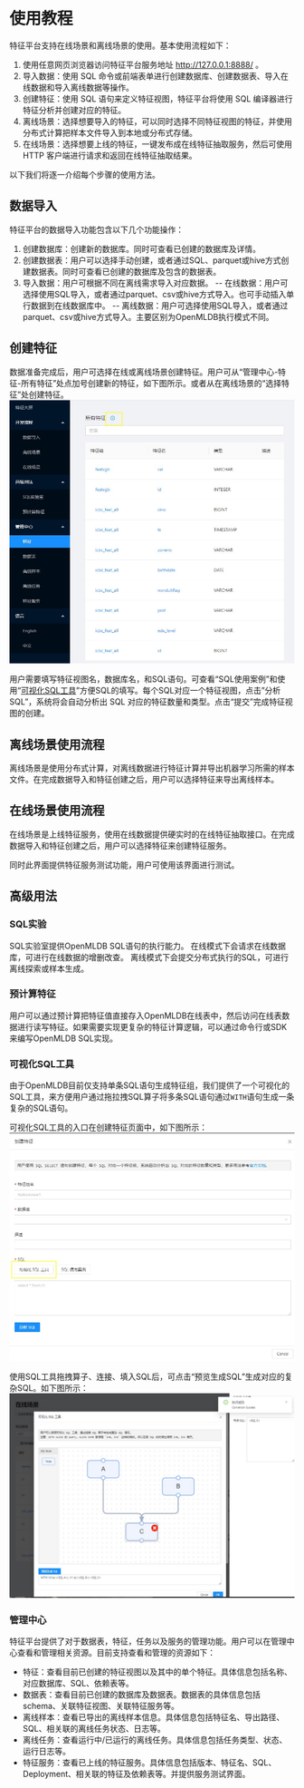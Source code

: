# 使用教程

特征平台支持在线场景和离线场景的使用。基本使用流程如下：
1. 使用任意网页浏览器访问特征平台服务地址 http://127.0.0.1:8888/ 。
2. 导入数据：使用 SQL 命令或前端表单进行创建数据库、创建数据表、导入在线数据和导入离线数据等操作。
3. 创建特征：使用 SQL 语句来定义特征视图，特征平台将使用 SQL 编译器进行特征分析并创建对应的特征。
4. 离线场景：选择想要导入的特征，可以同时选择不同特征视图的特征，并使用分布式计算把样本文件导入到本地或分布式存储。
5. 在线场景：选择想要上线的特征，一键发布成在线特征抽取服务，然后可使用 HTTP 客户端进行请求和返回在线特征抽取结果。

以下我们将逐一介绍每个步骤的使用方法。

## 数据导入
特征平台的数据导入功能包含以下几个功能操作：
1. 创建数据库：创建新的数据库。同时可查看已创建的数据库及详情。
2. 创建数据表：用户可以选择手动创建，或者通过SQL、parquet或hive方式创建数据表。同时可查看已创建的数据库及包含的数据表。
3. 导入数据：用户可根据不同在离线需求导入对应数据。
	-- 在线数据：用户可选择使用SQL导入，或者通过parquet、csv或hive方式导入。也可手动插入单行数据到在线数据库中。
	-- 离线数据：用户可选择使用SQL导入，或者通过parquet、csv或hive方式导入。主要区别为OpenMLDB执行模式不同。

## 创建特征
数据准备完成后，用户可选择在线或离线场景创建特征。用户可从“管理中心-特征-所有特征”处点加号创建新的特征，如下图所示。或者从在离线场景的“选择特征”处创建特征。
![cf_entry](../images/create_fe_entry.png)

用户需要填写特征视图名，数据库名，和SQL语句。可查看“SQL使用案例”和使用“[可视化SQL工具](#可视化sql工具)”方便SQL的填写。每个SQL对应一个特征视图，点击”分析SQL”，系统将会自动分析出 SQL 对应的特征数量和类型。点击“提交”完成特征视图的创建。

## 离线场景使用流程
离线场景是使用分布式计算，对离线数据进行特征计算并导出机器学习所需的样本文件。在完成数据导入和特征创建之后，用户可以选择特征来导出离线样本。


## 在线场景使用流程
在线场景是上线特征服务，使用在线数据提供硬实时的在线特征抽取接口。在完成数据导入和特征创建之后，用户可以选择特征来创建特征服务。

同时此界面提供特征服务测试功能，用户可使用该界面进行测试。

## 高级用法

### SQL实验
SQL实验室提供OpenMLDB SQL语句的执行能力。 在线模式下会请求在线数据库，可进行在线数据的增删改查。
离线模式下会提交分布式执行的SQL，可进行离线探索或样本生成。

### 预计算特征
用户可以通过预计算把特征值直接存入OpenMLDB在线表中，然后访问在线表数据进行读写特征。如果需要实现更复杂的特征计算逻辑，可以通过命令行或SDK来编写OpenMLDB SQL实现。

### 可视化SQL工具
由于OpenMLDB目前仅支持单条SQL语句生成特征组，我们提供了一个可视化的SQL工具，来方便用户通过拖拉拽SQL算子将多条SQL语句通过`WITH`语句生成一条复杂的SQL语句。

可视化SQL工具的入口在创建特征页面中，如下图所示：
![sql_tool](../images/sql_tool_entry.png)

使用SQL工具拖拽算子、连接、填入SQL后，可点击“预览生成SQL”生成对应的复杂SQL。如下图所示：
![sql_tool_tutorial](../images/sql_tool_tutorial.png)

### 管理中心
特征平台提供了对于数据表，特征，任务以及服务的管理功能。用户可以在管理中心查看和管理相关资源。目前支持查看和管理的资源如下：
- 特征：查看目前已创建的特征视图以及其中的单个特征。具体信息包括名称、对应数据库、SQL、依赖表等。
- 数据表：查看目前已创建的数据库及数据表。数据表的具体信息包括schema、关联特征视图、关联特征服务等。
- 离线样本：查看已导出的离线样本信息。具体信息包括特征名、导出路径、SQL、相关联的离线任务状态、日志等。
- 离线任务：查看运行中/已运行的离线任务。具体信息包括任务类型、状态、运行日志等。
- 特征服务：查看已上线的特征服务。具体信息包括版本、特征名、SQL、Deployment、相关联的特征及依赖表等。并提供服务测试界面。